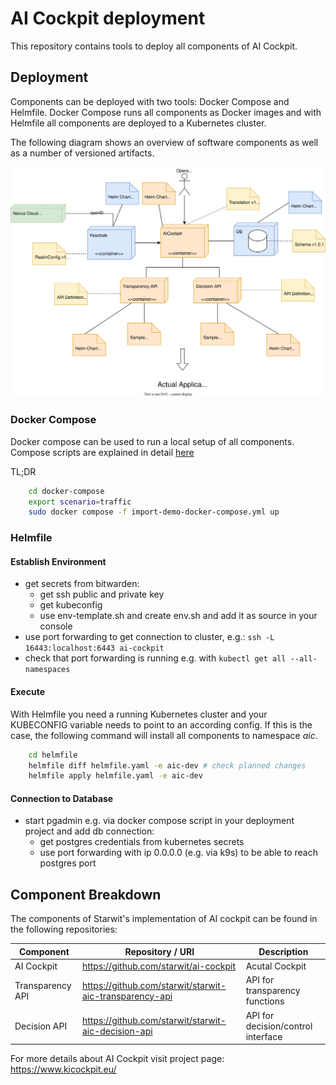 # AI Cockpit deployment

This repository contains tools to deploy all components of AI Cockpit. 

## Deployment

Components can be deployed with two tools: Docker Compose and Helmfile. Docker Compose runs all components as Docker images and with Helmfile all components are deployed to a Kubernetes cluster.

The following diagram shows an overview of software components as well as a number of versioned artifacts.

![](doc/DeploymentConcept.drawio.svg)

### Docker Compose

Docker compose can be used to run a local setup of all components. Compose scripts are explained in detail [here](docker-compose/Readme.md)

TL;DR
```bash
    cd docker-compose
    export scenario=traffic
    sudo docker compose -f import-demo-docker-compose.yml up
```

### Helmfile

#### Establish Environment

* get secrets from bitwarden:
   * get ssh public and private key
   * get kubeconfig
   * use env-template.sh and create env.sh and add it as source in your console
* use port forwarding to get connection to cluster, e.g.: `ssh -L 16443:localhost:6443 ai-cockpit`
* check that port forwarding is running e.g. with `kubectl get all --all-namespaces`

#### Execute

With Helmfile you need a running Kubernetes cluster and your KUBECONFIG variable needs to point to an according config. If this is the case, the following command will install all components to namespace _aic_.
```bash
    cd helmfile
    helmfile diff helmfile.yaml -e aic-dev # check planned changes
    helmfile apply helmfile.yaml -e aic-dev 
```

#### Connection to Database

* start pgadmin e.g. via docker compose script in your deployment project and add db connection:
    * get postgres credentials from kubernetes secrets
    * use port forwarding with ip 0.0.0.0 (e.g. via k9s) to be able to reach postgres port

## Component Breakdown
The components of Starwit's implementation of AI cockpit can be found in the following repositories:

| Component       | Repository / URI                                       | Description |
| ----------------| -------------------------------------------------------| ----------- |
| AI Cockpit      |https://github.com/starwit/ai-cockpit                   | Acutal Cockpit|
| Transparency API|https://github.com/starwit/starwit-aic-transparency-api | API for transparency functions|
| Decision API    |https://github.com/starwit/starwit-aic-decision-api     | API for decision/control interface |

For more details about AI Cockpit visit project page: https://www.kicockpit.eu/